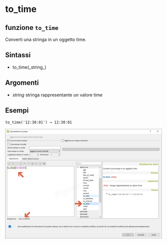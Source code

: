 # to\_time

## funzione `to_time`

Converti una stringa in un oggetto time.

## Sintassi

* to_time\(\_string_\)

## Argomenti

* _string_ stringa rappresentante un valore time

## Esempi

```text
to_time('12:30:01') → 12:30:01
```

![](../../../.gitbook/assets/to_time1%20%282%29.png)


